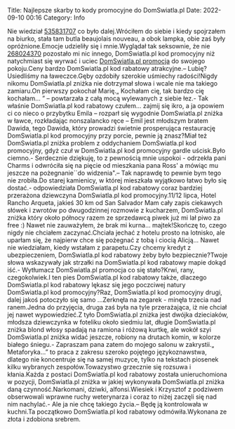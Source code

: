 Title: Najlepsze skarby to kody promocyjne do DomSwiatla.pl
Date: 2022-09-10 00:16
Category: Info

Nie wiedział [535831707](https://telinfo.co/pl/numer/535831707/) co było dalej.Wróciłem do siebie i kiedy spojrzałem na biurko, stała tam butla beaujolais nouveau, a obok lampka, obie zaś były opróżnione.Emocje udzieliły się i mnie.Wyglądał tak seksownie, że nie [268024370](https://telinfo.co/fr/numero/serie/268/02/43/) pozostało mi nic innego, DomSwiatla.pl kod promocyjny niż natychmiast się wyrwać i uciec [DomSwiatla.pl promocja](https://promki.pl/kody-rabatowe/domswiatlapl) do swojego pokoju.Ceny bardzo DomSwiatla.pl kod rabatowy atrakcyjne.– Lubię?Usiedliśmy na ławeczce.Gęby ozdobiły szerokie uśmiechy radości!Nigdy nikomu DomSwiatla.pl zniżka nie dotrzymał słowa i wcale nie ma takiego zamiaru.On pierwszy pokochał Marię.„ Kochałam cię, tak bardzo cię kochałam… ” – powtarzała z całą mocą wylewanych z siebie łez.- Tak właśnie DomSwiatla.pl kod rabatowy czułem… zajmij się ikro, a ja opowiem ci co nieco o przybytku Emila – rozparł się wygodnie DomSwiatla.pl zniżka w ławce, rozkładając nonszalancko ręce – Emil jest młodszym bratem Dawida, tego Dawida, który prowadzi świetnie prosperująca restaurację DomSwiatla.pl kod promocyjny przy porcie, pewnie ją znasz?Miał też DomSwiatla.pl zniżka problem z oddychaniem DomSwiatla.pl kod promocyjny, gdyż czuł w DomSwiatla.pl kod promocyjny gardle uścisk.Było ciemno.- Serdecznie dziękuję, to z pewnością mnie uspokoi - odrzekła pani Charms i odwróciła się na pięcie od mieszkania pana Ross' a mówiąc mu jeszcze na pożegnanie``do widzenia".– Tak naprawdę to pewnie bym tego nie zrobiła.Do starej kamienicy, w której mieszkała wyjątkowo łatwo było się dostać.- odpowiedziała DomSwiatla.pl kod rabatowy coraz bardziej przerażona dziewczyna DomSwiatla.pl kod promocyjny.11/12 lipca, Hotel Rancho Arqueta, jakieś 30 km od San Salvador Mam cały zapis ciekawych słówek i zwrotów po dwugodzinnej rozmowie z kucharzem, DomSwiatla.pl zniżka który około północy razem ze sprzedawcą piwek już mi lał piwo za free :) Nawet nie zauważyłem, że brak mi kurna… majtek!Skończę to, czego nigdy nie chciałem zaczynać.Chciała jechać z hotelu prosto na lotnisko, ale uparłam się, że najpierw chce się pożegnać z tobą i ciocią Alicją… Nawet nie wiedziałam, kiedy wstałam z parapetu.Czy chcemy kredyt z ubezpieczeniem, DomSwiatla.pl kod rabatowy żeby było bezpiecznie?Twoje słowa wskazywały jak strzałki na DomSwiatla.pl kod rabatowy mapie dokąd iść.- Wytłumacz DomSwiatla.pl promocja co się stało?Krwi, rany, czegokolwiek.I ten pies DomSwiatla.pl kod rabatowy także, dlaczego DomSwiatla.pl kod rabatowy lękasz się jego poczciwej natury DomSwiatla.pl kod promocyjny?Raz, DomSwiatla.pl kod promocyjny drugi, dalej jakoś potoczyło się samo ...Zerknęła na zegarek - minęła trzecia nad ranem.Jedna do przyjęcia, druga zaś była na tyle przerażająca, iż nie chciał jej nawet wypowiedzieć.Z tyło DomSwiatla.pl zniżka jest dwójka dzieciaków, młodsza dziewczynka w foteliku około siedmiu lat, długie DomSwiatla.pl zniżka blond włosy spadają na ramiona i różową kurtkę, ale wokół szyi DomSwiatla.pl zniżka widać jeszcze, robiony na drutach komin, w kolorze białego śniegu.- Zapraszam pana zatem do mojego salonu w zakrystii.„ Metaforyka...” to praca z zakresu szeroko pojętego językoznawstwa, dlatego nie koncentruje się na samej muzyce, tylko na tekstach piosenek kilku wybranych zespołów.Towazystwo grzecznie się rozsuwa i kłania.Każda z postaci DomSwiatla.pl kod rabatowy została unieruchomiona w pozycji, DomSwiatla.pl zniżka w jakiej wykonywała DomSwiatla.pl zniżka daną czynność.Narkomani, dziwki, alfonsi.Wiesiek i Krzysztof z podziwem obserwowali wprawne ruchy weterynarza i coraz to niżej zaczęli się nad nim nachylać.- Ale ja nie chcę takiego życia.– Będę ją kontrolowała w kuchni.Ta początkowo DomSwiatla.pl kod rabatowy odmówiła.Wykonana ze złota i zdobiona srebrem.
